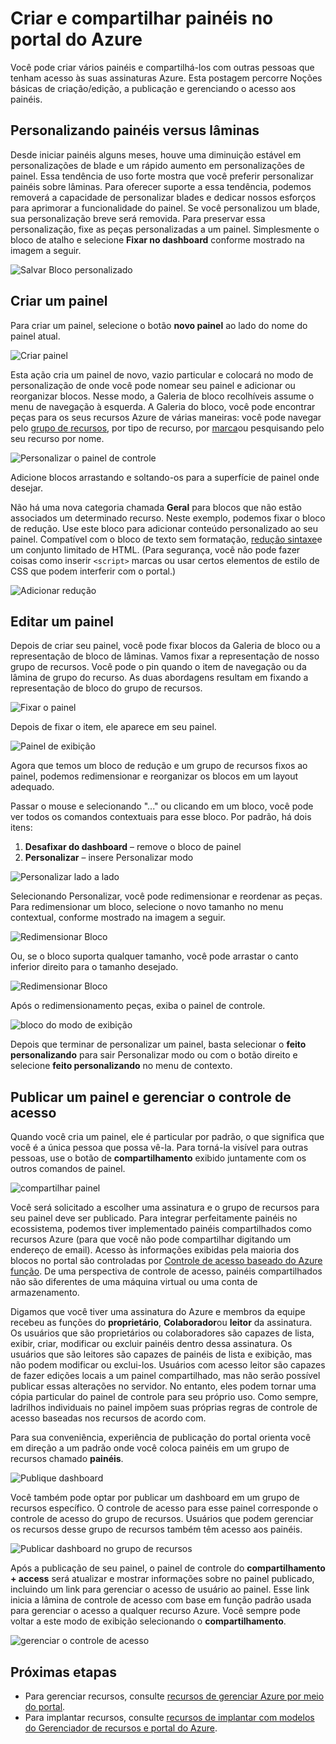 <properties
   pageTitle="Painéis de portal Azure | Microsoft Azure"
   description="Este artigo explica como criar e editar painéis no portal do Azure."
   services="azure-portal"
   documentationCenter=""
   authors="sewatson"
   manager="timlt"
   editor="tysonn"/>

<tags
   ms.service="multiple"
   ms.devlang="NA"
   ms.topic="article"
   ms.tgt_pltfrm="NA"
   ms.workload="na"
   ms.date="09/06/2016"
   ms.author="sewatson"/>

# <a name="creating-and-sharing-dashboards-in-the-azure-portal"></a>Criar e compartilhar painéis no portal do Azure

Você pode criar vários painéis e compartilhá-los com outras pessoas que tenham acesso às suas assinaturas Azure.  Esta postagem percorre Noções básicas de criação/edição, a publicação e gerenciando o acesso aos painéis.

## <a name="customizing-dashboards-versus-blades"></a>Personalizando painéis versus lâminas

Desde iniciar painéis alguns meses, houve uma diminuição estável em personalizações de blade e um rápido aumento em personalizações de painel. Essa tendência de uso forte mostra que você preferir personalizar painéis sobre lâminas. Para oferecer suporte a essa tendência, podemos removerá a capacidade de personalizar blades e dedicar nossos esforços para aprimorar a funcionalidade do painel. Se você personalizou um blade, sua personalização breve será removida. Para preservar essa personalização, fixe as peças personalizadas a um painel. Simplesmente o bloco de atalho e selecione **Fixar no dashboard** conforme mostrado na imagem a seguir.

![Salvar Bloco personalizado](./media/azure-portal-dashboards/save-customization.png)

## <a name="create-a-dashboard"></a>Criar um painel

Para criar um painel, selecione o botão **novo painel** ao lado do nome do painel atual.  

![Criar painel](./media/azure-portal-dashboards/new-dashboard.png)

Esta ação cria um painel de novo, vazio particular e colocará no modo de personalização de onde você pode nomear seu painel e adicionar ou reorganizar blocos.  Nesse modo, a Galeria de bloco recolhíveis assume o menu de navegação à esquerda.  A Galeria do bloco, você pode encontrar peças para os seus recursos Azure de várias maneiras: você pode navegar pelo [grupo de recursos](../azure-resource-manager/resource-group-overview.md#resource-groups), por tipo de recurso, por [marca](../resource-group-using-tags.md)ou pesquisando pelo seu recurso por nome.  

![Personalizar o painel de controle](./media/azure-portal-dashboards/customize-dashboard.png)

Adicione blocos arrastando e soltando-os para a superfície de painel onde desejar.

Não há uma nova categoria chamada **Geral** para blocos que não estão associados um determinado recurso.  Neste exemplo, podemos fixar o bloco de redução.  Use este bloco para adicionar conteúdo personalizado ao seu painel.  Compatível com o bloco de texto sem formatação, [redução sintaxe](https://daringfireball.net/projects/markdown/syntax)e um conjunto limitado de HTML.  (Para segurança, você não pode fazer coisas como inserir `<script>` marcas ou usar certos elementos de estilo de CSS que podem interferir com o portal.) 

![Adicionar redução](./media/azure-portal-dashboards/add-markdown.png)

## <a name="edit-a-dashboard"></a>Editar um painel

Depois de criar seu painel, você pode fixar blocos da Galeria de bloco ou a representação de bloco de lâminas. Vamos fixar a representação de nosso grupo de recursos. Você pode o pin quando o item de navegação ou da lâmina de grupo do recurso. As duas abordagens resultam em fixando a representação de bloco do grupo de recursos.

![Fixar o painel](./media/azure-portal-dashboards/pin-to-dashboard.png)

Depois de fixar o item, ele aparece em seu painel.

![Painel de exibição](./media/azure-portal-dashboards/view-dashboard.png)

Agora que temos um bloco de redução e um grupo de recursos fixos ao painel, podemos redimensionar e reorganizar os blocos em um layout adequado.

Passar o mouse e selecionando "..." ou clicando em um bloco, você pode ver todos os comandos contextuais para esse bloco. Por padrão, há dois itens:

1. **Desafixar do dashboard** – remove o bloco de painel
2.  **Personalizar** – insere Personalizar modo

![Personalizar lado a lado](./media/azure-portal-dashboards/customize-tile.png)

Selecionando Personalizar, você pode redimensionar e reordenar as peças. Para redimensionar um bloco, selecione o novo tamanho no menu contextual, conforme mostrado na imagem a seguir.

![Redimensionar Bloco](./media/azure-portal-dashboards/resize-tile.png)

Ou, se o bloco suporta qualquer tamanho, você pode arrastar o canto inferior direito para o tamanho desejado.

![Redimensionar Bloco](./media/azure-portal-dashboards/resize-corner.png)

Após o redimensionamento peças, exiba o painel de controle.

![bloco do modo de exibição](./media/azure-portal-dashboards/view-tile.png)

Depois que terminar de personalizar um painel, basta selecionar o **feito personalizando** para sair Personalizar modo ou com o botão direito e selecione **feito personalizando** no menu de contexto.

## <a name="publish-a-dashboard-and-manage-access-control"></a>Publicar um painel e gerenciar o controle de acesso

Quando você cria um painel, ele é particular por padrão, o que significa que você é a única pessoa que possa vê-la.  Para torná-la visível para outras pessoas, use o botão de **compartilhamento** exibido juntamente com os outros comandos de painel.

![compartilhar painel](./media/azure-portal-dashboards/share-dashboard.png)

Você será solicitado a escolher uma assinatura e o grupo de recursos para seu painel deve ser publicado. Para integrar perfeitamente painéis no ecossistema, podemos tiver implementado painéis compartilhados como recursos Azure (para que você não pode compartilhar digitando um endereço de email).  Acesso às informações exibidas pela maioria dos blocos no portal são controladas por [Controle de acesso baseado do Azure função](../active-directory/role-based-access-control-configure.md ). De uma perspectiva de controle de acesso, painéis compartilhados não são diferentes de uma máquina virtual ou uma conta de armazenamento.  

Digamos que você tiver uma assinatura do Azure e membros da equipe recebeu as funções do **proprietário**, **Colaborador**ou **leitor** da assinatura.  Os usuários que são proprietários ou colaboradores são capazes de lista, exibir, criar, modificar ou excluir painéis dentro dessa assinatura.  Os usuários que são leitores são capazes de painéis de lista e exibição, mas não podem modificar ou exclui-los.  Usuários com acesso leitor são capazes de fazer edições locais a um painel compartilhado, mas não serão possível publicar essas alterações no servidor.  No entanto, eles podem tornar uma cópia particular do painel de controle para seu próprio uso.  Como sempre, ladrilhos individuais no painel impõem suas próprias regras de controle de acesso baseadas nos recursos de acordo com.  

Para sua conveniência, experiência de publicação do portal orienta você em direção a um padrão onde você coloca painéis em um grupo de recursos chamado **painéis**.  

![Publique dashboard](./media/azure-portal-dashboards/publish-dashboard.png)

Você também pode optar por publicar um dashboard em um grupo de recursos específico.  O controle de acesso para esse painel corresponde o controle de acesso do grupo de recursos.  Usuários que podem gerenciar os recursos desse grupo de recursos também têm acesso aos painéis.

![Publicar dashboard no grupo de recursos](./media/azure-portal-dashboards/publish-to-resource-group.png)

Após a publicação de seu painel, o painel de controle do **compartilhamento + access** será atualizar e mostrar informações sobre no painel publicado, incluindo um link para gerenciar o acesso de usuário ao painel.  Esse link inicia a lâmina de controle de acesso com base em função padrão usada para gerenciar o acesso a qualquer recurso Azure.  Você sempre pode voltar a este modo de exibição selecionando o **compartilhamento**.

![gerenciar o controle de acesso](./media/azure-portal-dashboards/manage-access.png)

## <a name="next-steps"></a>Próximas etapas

- Para gerenciar recursos, consulte [recursos de gerenciar Azure por meio do portal](resource-group-portal.md).
- Para implantar recursos, consulte [recursos de implantar com modelos do Gerenciador de recursos e portal do Azure](../resource-group-template-deploy-portal.md).